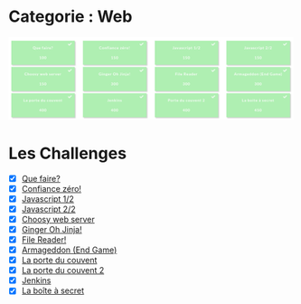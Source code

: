 # Categorie : Web
![](chalweb.png)
# Les Challenges


- [x] [Que faire?](QueFaire)            
- [x] [Confiance zéro!](ConfianceZero)       
- [x] [Javascript 1/2](Javascript1_2)        
- [x] [Javascript 2/2](Javascript2_2)        
- [x] [Choosy web server](ChoosyWebServer)    
- [x] [Ginger Oh Jinja!](GingerOhJinja)      
- [x] [File Reader!](FileReader)          
- [x] [Armageddon (End Game)](Armagedon)
- [x] [La porte du couvent](LaPorteDuCouvent)
- [x] [La porte du couvent 2](PorteDuCouvent2)
- [x] [Jenkins](Jenkins)               
- [x] [La boîte à secret](LaBoiteASecret)     
